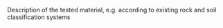 Description of the tested material, e.g. according to existing rock and soil classification systems
